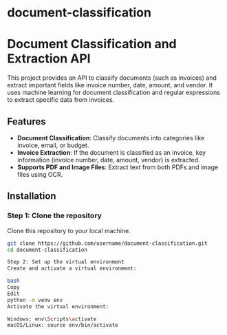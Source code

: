 # document-classification
# Document Classification and Extraction API

This project provides an API to classify documents (such as invoices) and extract important fields like invoice number, date, amount, and vendor. It uses machine learning for document classification and regular expressions to extract specific data from invoices.

## Features
- **Document Classification**: Classify documents into categories like invoice, email, or budget.
- **Invoice Extraction**: If the document is classified as an invoice, key information (invoice number, date, amount, vendor) is extracted.
- **Supports PDF and Image Files**: Extract text from both PDFs and image files using OCR.

## Installation

### Step 1: Clone the repository
Clone this repository to your local machine.

```bash
git clone https://github.com/username/document-classification.git
cd document-classification

Step 2: Set up the virtual environment
Create and activate a virtual environment:

bash
Copy
Edit
python -m venv env
Activate the virtual environment:

Windows: env\Scripts\activate
macOS/Linux: source env/bin/activate







